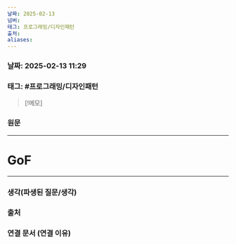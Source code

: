 ```yaml
---
날짜: 2025-02-13
넘버: 
태그: 프로그래밍/디자인패턴
출처: 
aliases:
---
```

### 날짜:  2025-02-13 11:29

### 태그: #프로그래밍/디자인패턴

>[!메모]
>

### 원문
---
# GoF


---
### 생각(파생된 질문/생각)

### 출처

### 연결 문서 (연결 이유)
